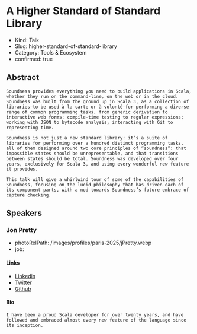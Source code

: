 # A Higher Standard of Standard Library

- Kind: Talk
- Slug: higher-standard-of-standard-library
- Category: Tools & Ecosystem
- confirmed: true

## Abstract

```
Soundness provides everything you need to build applications in Scala, whether they run on the command-line, on the web or in the cloud. Soundness was built from the ground up in Scala 3, as a collection of libraries—to be used à la carte or à volonté—for performing a diverse range of common programming tasks, from generic derivation to interactive web forms; compile-time testing to regular expressions; working with JSON to bytecode analysis; interacting with Git to representing time.

Soundness is not just a new standard library: it’s a suite of libraries for performing over a hundred distinct programming tasks, all of them designed around two core principles of “soundness”: that impossible states should be unrepresentable, and that transitions between states should be total. Soundness was developed over four years, exclusively for Scala 3, and using every wonderful new feature it provides.

This talk will give a whirlwind tour of some of the capabilities of Soundness, focusing on the lucid philosophy that has driven each of its component parts, with a nod towards Soundness’s future embrace of capture checking.
```

## Speakers

### Jon Pretty

- photoRelPath: /images/profiles/paris-2025/jPretty.webp
- job:

#### Links

- [Linkedin](https://www.linkedin.com/in/jpretty)
- [Twitter](http://twitter.com/propensive)
- [Github](https://github.com/propensive)

#### Bio

```
I have been a proud Scala developer for over twenty years, and have followed and embraced almost every new feature of the language since its inception.
```

